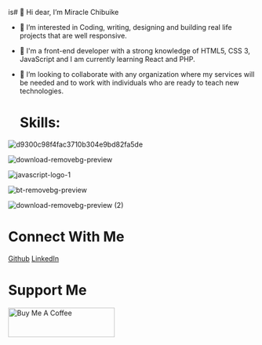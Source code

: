 is# 👋 Hi dear, I’m Miracle Chibuike
- 👀 I’m interested in Coding, writing, designing and building real life projects that are well responsive. 
- 🌱 I'm a front-end developer with a strong knowledge of HTML5, CSS 3, JavaScript and I am currently learning React and PHP.
- 💞️ I’m looking to collaborate with any organization where my services will be needed and to work with individuals who are ready to teach new technologies.

  # Skills: 
  

![d9300c98f4fac3710b304e9bd82fa5de](https://github.com/MiracleChibuike/MiracleChibuike/assets/130606009/2f152f63-afa3-4106-a9c5-ff61ad07cf23)


![download-removebg-preview](https://github.com/MiracleChibuike/MiracleChibuike/assets/130606009/7785d226-4406-4435-84f1-1868de6dc0fd)

![javascript-logo-1](https://github.com/MiracleChibuike/MiracleChibuike/assets/130606009/690dc8ae-6cba-474e-9466-d6f9249c8e63)

![bt-removebg-preview](https://github.com/MiracleChibuike/MiracleChibuike/assets/130606009/c91c2fb2-3276-4860-821c-673938068028)

![download-removebg-preview (2)](https://github.com/MiracleChibuike/MiracleChibuike/assets/130606009/d4d6efca-07cb-4afb-89c5-79f8fd258769)


# Connect With Me
[Github](https://www.github.com/MiracleChibuike)
[LinkedIn](https://www.linkedin.com/in/onyia-miracle-b582b4237)


# Support Me


<a href="https://www.buymeacoffee.com/MiracleChibuike" target="_blank"><img src="https://cdn.buymeacoffee.com/buttons/v2/default-yellow.png" alt="Buy Me A Coffee" style="height: 60px !important;width: 217px !important;" ></a>


<!---
MiracleChibuike/MiracleChibuike is a ✨ special ✨ repository because its `README.md` (this file) appears on your GitHub profile.
You can click the Preview link to take a look at your changes.
--->
